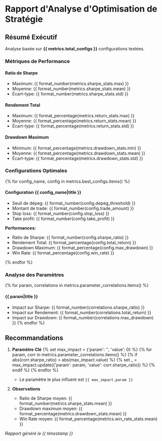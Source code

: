 # Rapport d'Analyse d'Optimisation de Stratégie

## Résumé Exécutif
Analyse basée sur **{{ metrics.total_configs }}** configurations testées.

### Métriques de Performance

#### Ratio de Sharpe
- Maximum: {{ format_number(metrics.sharpe_stats.max) }}
- Moyenne: {{ format_number(metrics.sharpe_stats.mean) }}
- Écart-type: {{ format_number(metrics.sharpe_stats.std) }}

#### Rendement Total
- Maximum: {{ format_percentage(metrics.return_stats.max) }}
- Moyenne: {{ format_percentage(metrics.return_stats.mean) }}
- Écart-type: {{ format_percentage(metrics.return_stats.std) }}

#### Drawdown Maximum
- Minimum: {{ format_percentage(metrics.drawdown_stats.min) }}
- Moyenne: {{ format_percentage(metrics.drawdown_stats.mean) }}
- Écart-type: {{ format_percentage(metrics.drawdown_stats.std) }}

### Configurations Optimales

{% for config_name, config in metrics.best_configs.items() %}
#### Configuration {{ config_name|title }}
- Seuil de dépeg: {{ format_number(config.depeg_threshold) }}
- Montant de trade: {{ format_number(config.trade_amount) }}
- Stop loss: {{ format_number(config.stop_loss) }}
- Take profit: {{ format_number(config.take_profit) }}

**Performances:**
- Ratio de Sharpe: {{ format_number(config.sharpe_ratio) }}
- Rendement Total: {{ format_percentage(config.total_return) }}
- Drawdown Maximum: {{ format_percentage(config.max_drawdown) }}
- Win Rate: {{ format_percentage(config.win_rate) }}

{% endfor %}

### Analyse des Paramètres
{% for param, correlations in metrics.parameter_correlations.items() %}
#### {{ param|title }}
- Impact sur Sharpe: {{ format_number(correlations.sharpe_ratio) }}
- Impact sur Rendement: {{ format_number(correlations.total_return) }}
- Impact sur Drawdown: {{ format_number(correlations.max_drawdown) }}
{% endfor %}

## Recommandations

1. **Paramètre Clé**
   {% set max_impact = {'param': '', 'value': 0} %}
   {% for param, corr in metrics.parameter_correlations.items() %}
   {% if abs(corr.sharpe_ratio) > abs(max_impact.value) %}
   {% set _ = max_impact.update({'param': param, 'value': corr.sharpe_ratio}) %}
   {% endif %}
   {% endfor %}
   - Le paramètre le plus influent est `{{ max_impact.param }}`

2. **Observations**
   - Ratio de Sharpe moyen: {{ format_number(metrics.sharpe_stats.mean) }}
   - Drawdown maximum moyen: {{ format_percentage(metrics.drawdown_stats.mean) }}
   - Win Rate moyen: {{ format_percentage(metrics.win_rate_stats.mean) }}

_Rapport généré le {{ timestamp }}_